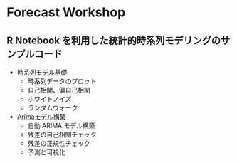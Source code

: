 # Forecast Workshop
## R Notebook を利用した統計的時系列モデリングのサンプルコード

* [時系列モデル基礎](https://konabuta.github.io/Forecast-workshop/Arima_Tutorial_Intro.nb.html)
  * 時系列データのプロット
  * 自己相関、偏自己相関
  * ホワイトノイズ
  * ランダムウォーク
* [Arimaモデル構築](https://konabuta.github.io/Forecast-workshop/Arima_Tutorial_AirPassenger.html) 
  * 自動 ARIMA モデル構築
  * 残差の自己相関チェック
  * 残差の正規性チェック
  * 予測と可視化
